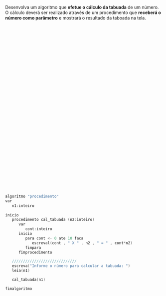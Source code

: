 Desenvolva um algoritmo que **efetue o cálculo da tabuada** de um número.  
O cálculo deverá ser realizado através de um procedimento que **receberá o número como parâmetro** e mostrará o resultado da taboada na tela.

<br/>
<br/>
<br/>
<br/>
<br/>
<br/>
<br/>
<br/>
<br/>
<br/>
<br/>
<br/>
<br/>
<br/>
<br/>
<br/>
<br/>
<br/>
<br/>
<br/>
<br/>
<br/>
<br/>
<br/>
<br/>
<br/>
<br/>
<br/>
<br/>
<br/>
<br/>

```C
algoritmo "procedimento"
var
   n1:inteiro
   
inicio
   procedimento cal_tabuada (n2:inteiro)
      var
         cont:inteiro
      inicio
         para cont <- 0 ate 10 faca
            escreval(cont , " X " , n2 , " = " , cont*n2)
         fimpara
      fimprocedimento

   /////////////////////////////
   escreva("Informe o número para calcular a tabuada: ")
   leia(n1)

   cal_tabuada(n1)

fimalgoritmo
```
